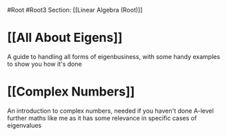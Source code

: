 #Root #Root3 Section: [[Linear Algebra (Root)]] 
# [[All About Eigens]]

A guide to handling all forms of eigenbusiness, with some handy examples to show you how it's done
# [[Complex Numbers]]

An introduction to complex numbers, needed if you haven't done A-level further maths like me as it has some relevance in specific cases of eigenvalues